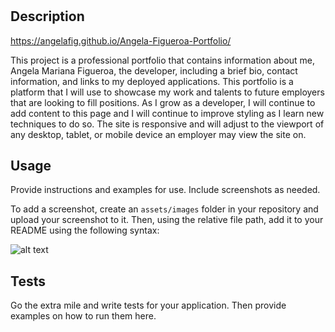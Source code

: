# <Angela-Mariana-Figueroa-Portfolio>

## Description

https://angelafig.github.io/Angela-Figueroa-Portfolio/

This project is a professional portfolio that contains information about me, Angela Mariana Figueroa, the developer, including a brief bio, contact information, and links to my deployed applications.  This portfolio is a platform that I will use to showcase my work and talents to future employers that are looking to fill positions.  As I grow as a developer, I will continue to add content to this page and I will continue to improve styling as I learn new techniques to do so.  The site is responsive and will adjust to the viewport of any desktop, tablet, or mobile device an employer may view the site on.  

<!-- Note: I have struggled with adding flexbox correctly.  One will notice that my work image links are not in a row as I would like them to be. -->

## Usage

Provide instructions and examples for use. Include screenshots as needed.

To add a screenshot, create an `assets/images` folder in your repository and upload your screenshot to it. Then, using the relative file path, add it to your README using the following syntax:

![alt text](assets/images/screenshot.png)



## Tests

Go the extra mile and write tests for your application. Then provide examples on how to run them here.
